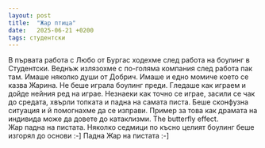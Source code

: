 ```yaml
---
layout: post
title:  "Жар птица"
date:   2025-06-21 +0200
tags: студентски
---
```

В първата работа с Любо от Бургас ходехме след работа на боулинг в Студентски. 
Веднъж излязохме с по-голяма компания след работа пак там. Имаше няколко души от Добрич. 
Имаше и едно момиче което се казва Жарина. Не беше играла боулинг преди. 
Гледаше как играем и дойде нейния ред на играе. Незнаеки как точно се играе, засили се чак до средата, 
хвърли топката и падна на самата писта. Беше сконфузна ситуация и й помогнахме да се изправи. 
Пример за това как драмата на индивида може да довете до катаклизми. The butterfly effect.  
Жар падна на пистата. Няколко седмици по късно целият боулинг беше изгорял до основи :-] 
Падна Жар на пистата :-]